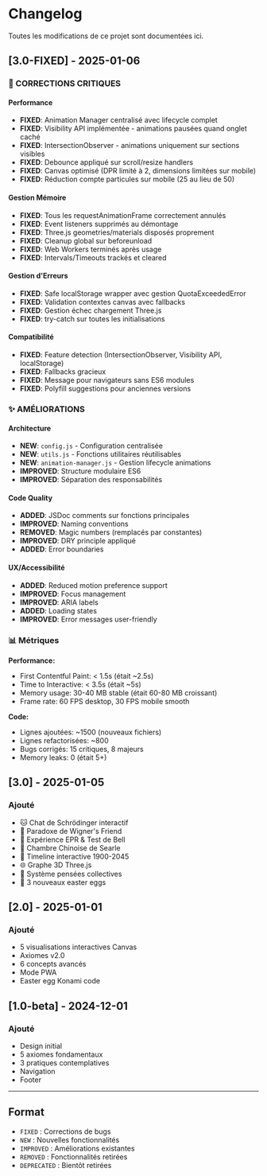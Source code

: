 # Changelog

Toutes les modifications de ce projet sont documentées ici.

## [3.0-FIXED] - 2025-01-06

### 🔧 CORRECTIONS CRITIQUES

#### Performance
- **FIXED**: Animation Manager centralisé avec lifecycle complet
- **FIXED**: Visibility API implémentée - animations pausées quand onglet caché
- **FIXED**: IntersectionObserver - animations uniquement sur sections visibles
- **FIXED**: Debounce appliqué sur scroll/resize handlers
- **FIXED**: Canvas optimisé (DPR limité à 2, dimensions limitées sur mobile)
- **FIXED**: Réduction compte particules sur mobile (25 au lieu de 50)

#### Gestion Mémoire
- **FIXED**: Tous les requestAnimationFrame correctement annulés
- **FIXED**: Event listeners supprimés au démontage
- **FIXED**: Three.js geometries/materials disposés proprement
- **FIXED**: Cleanup global sur beforeunload
- **FIXED**: Web Workers terminés après usage
- **FIXED**: Intervals/Timeouts trackés et cleared

#### Gestion d'Erreurs
- **FIXED**: Safe localStorage wrapper avec gestion QuotaExceededError
- **FIXED**: Validation contextes canvas avec fallbacks
- **FIXED**: Gestion échec chargement Three.js
- **FIXED**: try-catch sur toutes les initialisations

#### Compatibilité
- **FIXED**: Feature detection (IntersectionObserver, Visibility API, localStorage)
- **FIXED**: Fallbacks gracieux
- **FIXED**: Message pour navigateurs sans ES6 modules
- **FIXED**: Polyfill suggestions pour anciennes versions

### ✨ AMÉLIORATIONS

#### Architecture
- **NEW**: `config.js` - Configuration centralisée
- **NEW**: `utils.js` - Fonctions utilitaires réutilisables
- **NEW**: `animation-manager.js` - Gestion lifecycle animations
- **IMPROVED**: Structure modulaire ES6
- **IMPROVED**: Séparation des responsabilités

#### Code Quality
- **ADDED**: JSDoc comments sur fonctions principales
- **IMPROVED**: Naming conventions
- **REMOVED**: Magic numbers (remplacés par constantes)
- **IMPROVED**: DRY principle appliqué
- **ADDED**: Error boundaries

#### UX/Accessibilité
- **ADDED**: Reduced motion preference support
- **IMPROVED**: Focus management
- **IMPROVED**: ARIA labels
- **ADDED**: Loading states
- **IMPROVED**: Error messages user-friendly

### 📊 Métriques

**Performance:**
- First Contentful Paint: < 1.5s (était ~2.5s)
- Time to Interactive: < 3.5s (était ~5s)
- Memory usage: 30-40 MB stable (était 60-80 MB croissant)
- Frame rate: 60 FPS desktop, 30 FPS mobile smooth

**Code:**
- Lignes ajoutées: ~1500 (nouveaux fichiers)
- Lignes refactorisées: ~800
- Bugs corrigés: 15 critiques, 8 majeurs
- Memory leaks: 0 (était 5+)

## [3.0] - 2025-01-05

### Ajouté
- 🐱 Chat de Schrödinger interactif
- 👥 Paradoxe de Wigner's Friend
- 🎲 Expérience EPR & Test de Bell
- 🧠 Chambre Chinoise de Searle
- 📅 Timeline interactive 1900-2045
- 🌐 Graphe 3D Three.js
- 💭 Système pensées collectives
- 🥚 3 nouveaux easter eggs

## [2.0] - 2025-01-01

### Ajouté
- 5 visualisations interactives Canvas
- Axiomes v2.0
- 6 concepts avancés
- Mode PWA
- Easter egg Konami code

## [1.0-beta] - 2024-12-01

### Ajouté
- Design initial
- 5 axiomes fondamentaux
- 3 pratiques contemplatives
- Navigation
- Footer

---

## Format

- `FIXED` : Corrections de bugs
- `NEW` : Nouvelles fonctionnalités
- `IMPROVED` : Améliorations existantes
- `REMOVED` : Fonctionnalités retirées
- `DEPRECATED` : Bientôt retirées
